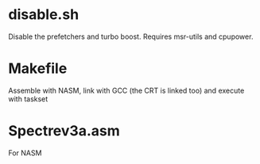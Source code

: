# disable.sh
Disable the prefetchers and turbo boost.
Requires msr-utils and cpupower.

# Makefile
Assemble with NASM, link with GCC (the CRT is linked too) and execute with taskset

# Spectrev3a.asm
For NASM
